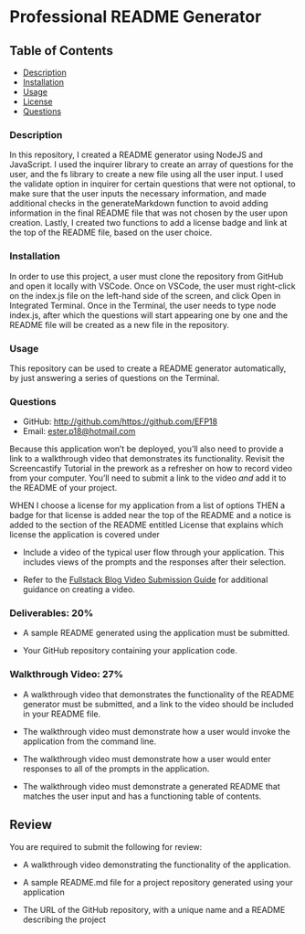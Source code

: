# Professional README Generator

## Table of Contents

  * [Description](#description)
  * [Installation](#installation)
  * [Usage](#usage)
  * [License](#license)
  * [Questions](#questions)

### Description
In this repository, I created a README generator using NodeJS and JavaScript. I used the inquirer library to create an array of questions for the user, and the fs library to create a new file using all the user input. I used the validate option in inquirer for certain questions that were not optional, to make sure that the user inputs the necessary information, and made additional checks in the generateMarkdown function to avoid adding information in the final README file that was not chosen by the user upon creation. Lastly, I created two functions to add a license badge and link at the top of the README file, based on the user choice. 

### Installation
In order to use this project, a user must clone the repository from GitHub and open it locally with VSCode. Once on VSCode, the user must right-click on the index.js file on the left-hand side of the screen, and click Open in Integrated Terminal. Once in the Terminal, the user needs to type node index.js, after which the questions will start appearing one by one and the README file will be created as a new file in the repository. 

### Usage
This repository can be used to create a README generator automatically, by just answering a series of questions on the Terminal. 

### Questions
* GitHub: http://github.com/https://github.com/EFP18
* Email: ester.p18@hotmail.com

Because this application won’t be deployed, you’ll also need to provide a link to a walkthrough video that demonstrates its functionality. Revisit the Screencastify Tutorial in the prework as a refresher on how to record video from your computer. You’ll need to submit a link to the video _and_ add it to the README of your project.



WHEN I choose a license for my application from a list of options
THEN a badge for that license is added near the top of the README and a notice is added to the section of the README entitled License that explains which license the application is covered under


* Include a video of the typical user flow through your application. This includes views of the prompts and the responses after their selection.

* Refer to the [Fullstack Blog Video Submission Guide](https://coding-boot-camp.github.io/full-stack/computer-literacy/video-submission-guide) for additional guidance on creating a video.

 

### Deliverables: 20%

* A sample README generated using the application must be submitted.

* Your GitHub repository containing your application code.

### Walkthrough Video: 27%

* A walkthrough video that demonstrates the functionality of the README generator must be submitted, and a link to the video should be included in your README file.

* The walkthrough video must demonstrate how a user would invoke the application from the command line.

* The walkthrough video must demonstrate how a user would enter responses to all of the prompts in the application.

* The walkthrough video must demonstrate a generated README that matches the user input and has a functioning table of contents.



## Review

You are required to submit the following for review:

* A walkthrough video demonstrating the functionality of the application.

* A sample README.md file for a project repository generated using your application

* The URL of the GitHub repository, with a unique name and a README describing the project




